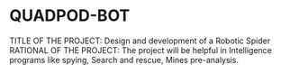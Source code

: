 # QUADPOD-BOT

TITLE OF THE PROJECT: Design and development of a Robotic Spider
RATIONAL OF THE PROJECT: The project will be helpful in Intelligence programs like spying, Search and rescue, Mines pre-analysis.

